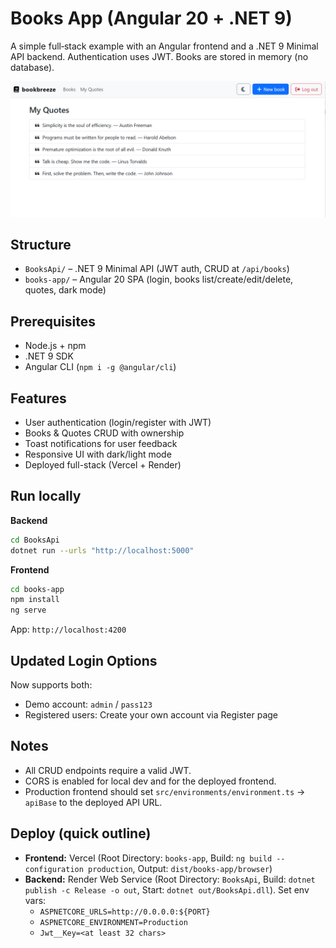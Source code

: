 # Books App (Angular 20 + .NET 9)

A simple full‑stack example with an Angular frontend and a .NET 9 Minimal API backend. Authentication uses JWT. Books are stored in memory (no database).

![BookBreeze Screenshot](./screenshot-bookbreeze.png)

## Structure
- `BooksApi/` – .NET 9 Minimal API (JWT auth, CRUD at `/api/books`)
- `books-app/` – Angular 20 SPA (login, books list/create/edit/delete, quotes, dark mode)

## Prerequisites
- Node.js + npm
- .NET 9 SDK
- Angular CLI (`npm i -g @angular/cli`)

## Features
- User authentication (login/register with JWT)
- Books & Quotes CRUD with ownership
- Toast notifications for user feedback  
- Responsive UI with dark/light mode
- Deployed full-stack (Vercel + Render)

## Run locally
**Backend**
```bash
cd BooksApi
dotnet run --urls "http://localhost:5000"
```

**Frontend**
```bash
cd books-app
npm install
ng serve
```
App: `http://localhost:4200`

## Updated Login Options
Now supports both:
- Demo account: `admin` / `pass123`
- Registered users: Create your own account via Register page

## Notes
- All CRUD endpoints require a valid JWT.
- CORS is enabled for local dev and for the deployed frontend.
- Production frontend should set `src/environments/environment.ts` → `apiBase` to the deployed API URL.

## Deploy (quick outline)
- **Frontend:** Vercel (Root Directory: `books-app`, Build: `ng build --configuration production`, Output: `dist/books-app/browser`)
- **Backend:** Render Web Service (Root Directory: `BooksApi`, Build: `dotnet publish -c Release -o out`, Start: `dotnet out/BooksApi.dll`). Set env vars:
  - `ASPNETCORE_URLS=http://0.0.0.0:${PORT}`
  - `ASPNETCORE_ENVIRONMENT=Production`
  - `Jwt__Key=<at least 32 chars>`
